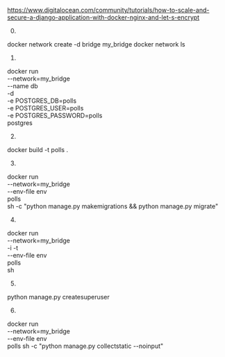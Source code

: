 
https://www.digitalocean.com/community/tutorials/how-to-scale-and-secure-a-django-application-with-docker-nginx-and-let-s-encrypt

0.
docker network create -d bridge my_bridge
docker network ls

1.
docker run \
--network=my_bridge \
--name db \
-d \
-e POSTGRES_DB=polls \
-e POSTGRES_USER=polls \
-e POSTGRES_PASSWORD=polls \
postgres

2.
docker build -t polls .

3.
docker run \
--network=my_bridge \
--env-file env \
polls \
sh -c "python manage.py makemigrations && python manage.py migrate"

4.
docker run \
--network=my_bridge \
-i -t \
--env-file env \
polls \
sh

5.
python manage.py createsuperuser

6.
docker run \
--network=my_bridge \
--env-file env \
polls sh -c "python manage.py collectstatic --noinput"
